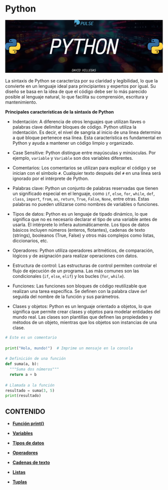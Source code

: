 # Python

![PYTHON](./00_media/PY.webp)

La sintaxis de Python se caracteriza por su claridad y legibilidad, lo que la convierte en un lenguaje ideal para principiantes y expertos por igual. Su diseño se basa en la idea de que el código debe ser lo más parecido posible al lenguaje natural, lo que facilita su comprensión, escritura y mantenimiento.

**Principales características de la sintaxis de Python**

- Indentación: A diferencia de otros lenguajes que utilizan llaves o palabras clave delimitar bloques de código. Python utiliza la indentación. Es decir, el nivel de sangria al inicio de una línea determina a qué bloque pertenece esa línea. Esta característica es fundamental en Python y ayuda a mantener un código limpio y organizado.

- Case Sensitive: Python distingue entre mayúsculas y minúsculas. Por ejemplo, `variable` y `Variable` son dos variables diferentes.

- Comentarios: Los comentarios se utilizan para explicar el código y se inician con el símbolo `#`. Cualquier texto después del `#` en una línea será ignorado por el intérprete de Python.

- Palabras clave: Python un conjunto de palabras reservadas que tienen un significado especial en el lenguaje, como `if`, `else`, `for`, `while`, `def`, `class`, `import`, `from`, `as`, `return`, `True`, `False`, `None`, entre otras. Estas palabras no pueden utilizarse como nombres de variables o funciones.

- Tipos de datos: Python es un lenguaje de tipado dinámico, lo que significa que no es necesario declarar el tipo de una variable antes de usarla. El intérprete lo infiera automáticamente. Los tipos de datos básicos incluyen números (enteros, flotantes), cadenas de texto (strings), booleanos (True, False) y otros más complejos como listas, diccionarios, etc.

- Operadores: Python utiliza operadores aritméticos, de comparación, lógicos y de asignación para realizar operaciones con datos.

- Estructura de control: Las estructuras de control permiten controlar el flujo de ejecución de un programa. Las más comunes son las condicionales (`if`, `else`, `elif`) y los bucles (`for`, `while`).

- Funciones: Las funciones son bloques de código reutilizable que realizan una tarea específica. Se definen con la palabra clave `def` seguida del nombre de la función y sus parámetros.

- Clases y objetos: Python es un lenguaje orientado a objetos, lo que significa que permite crear clases y objetos para modelar entidades del mundo real. Las clases son plantillas que definen las propiedades y métodos de un objeto, mientras que los objetos son instancias de una clase.

```python
# Este es un comentario

print("Hola, mundo!")  # Imprime un mensaje en la consola

# Definición de una función
def suma(a, b):
  """Suma dos números"""
  return a + b

# Llamada a la función
resultado = suma(3, 5)
print(resultado)
```

## CONTENIDO

- **[Función print()](00_print/00_print.md)**

- **[Variables](01_variables/01_variables.md)**

- **[Tipos de datos](02_tipos_datos/02_tipos_datos.md)**

- **[Operadores](03_operadores/03_operadores.md)**

- **[Cadenas de texto](04_cadenas_texto/04_cadenas_texto.md)**

- **[Listas](05_listas/05_listas.md)**

- **[Tuplas](06_tuplas/06_tuplas.md)**
